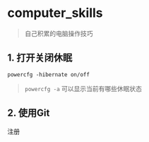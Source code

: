 # computer_skills
> 自己积累的电脑操作技巧
## 1. 打开关闭休眠
```
powercfg -hibernate on/off
```
> `powercfg -a` 可以显示当前有哪些休眠状态
## 2. 使用Git
注册